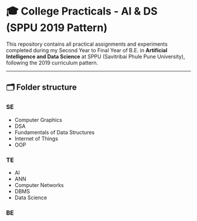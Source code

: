 # 🎓 College Practicals - AI & DS (SPPU 2019 Pattern)

This repository contains all practical assignments and experiments completed during my Second Year to Final Year of B.E. in **Artificial Intelligence and Data Science** at SPPU (Savitribai Phule Pune University), following the 2019 curriculum pattern.

---

## 🗂️ Folder structure

### SE
- Computer Graphics
- DSA
- Fundamentals of Data Structures
- Internet of Things
- OOP

### TE
- AI
- ANN
- Computer Networks
- DBMS
- Data Science

### BE

  
